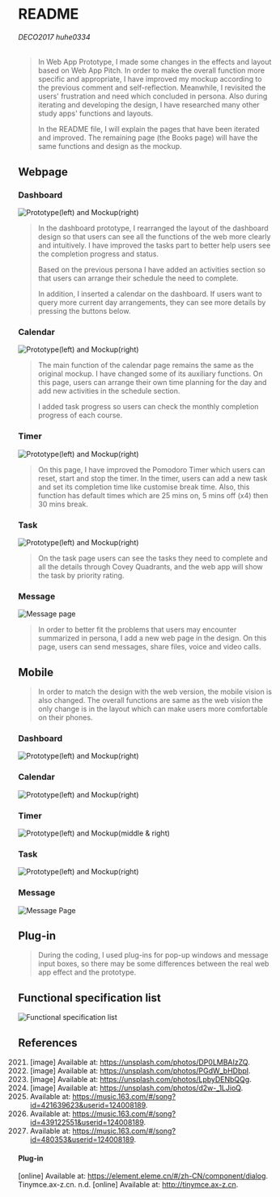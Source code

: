 # README
###### DECO2017 huhe0334
>In Web App Prototype, I made some changes in the effects and layout based on Web App Pitch. In order to make the overall function more specific and appropriate, I have improved my mockup according to the previous comment and self-reflection. Meanwhile, I revisited the users' frustration and need which concluded in persona. Also during iterating and developing the design, I have researched many other study apps' functions and layouts.
>
>In the README file, I will explain the pages that have been iterated and improved. The remaining page (the Books page) will have the same functions and design as the mockup.
## Webpage
### Dashboard
![Prototype(left) and Mockup(right)](/Img/Dashboard.png)
>In the dashboard prototype, I rearranged the layout of the dashboard design so that users can see all the functions of the web more clearly and intuitively. I have improved the tasks part to better help users see the completion progress and status.
>
>Based on the previous persona I have added an activities section so that users can arrange their schedule the need to complete. 
>
>In addition, I inserted a calendar on the dashboard. If users want to query more current day arrangements, they can see more details by pressing the buttons below.
### Calendar
![Prototype(left) and Mockup(right)](/Img/Calendar.png)
>The main function of the calendar page remains the same as the original mockup. I have changed some of its auxiliary functions. On this page, users can arrange their own time planning for the day and add new activities in the schedule section.
>
>I added task progress so users can check the monthly completion progress of each course.
### Timer
![Prototype(left) and Mockup(right)](/Img/Timer.png)
> On this page, I have improved the Pomodoro Timer which users can reset, start and stop the timer. In the timer, users can add a new task and set its completion time like customise break time. Also, this function has default times which are 25 mins on, 5 mins off (x4) then 30 mins break.
### Task
![Prototype(left) and Mockup(right)](/Img/Task.png)
> On the task page users can see the tasks they need to complete and all the details through Covey Quadrants, and the web app will show the task by priority rating.
### Message
![Message page](/Img/Message.png)
>In order to better fit the problems that users may encounter summarized in persona, I add a new web page in the design. On this page, users can send messages, share files, voice and video calls.
## Mobile
>In order to match the design with the web version, the mobile vision is also changed. The overall functions are same as the web vision the only change is in the layout which can make users more comfortable on their phones.
### Dashboard
![Prototype(left) and Mockup(right)](/Img/Dashboard_Mobile.png)
### Calendar
![Prototype(left) and Mockup(right)](/Img/Calendar_Mobile.png)
### Timer
![Prototype(left) and Mockup(middle & right)](/Img/Timer_Mobile.png)
### Task
![Prototype(left) and Mockup(right)](/Img/Task_Mobile.png)
### Message
![Message Page](/Img/Message_Mobile.png)
## Plug-in
> During the coding, I used plug-ins for pop-up windows and message input boxes, so there may be some differences between the real web app effect and the prototype.
## Functional specification list 
![Functional specification list](/Img/Functional_specification_list.png)
## References
2021. [image] Available at: <https://unsplash.com/photos/DP0LMBAIzZQ>.
2021. [image] Available at: <https://unsplash.com/photos/PGdW_bHDbpI>.
2021. [image] Available at: <https://unsplash.com/photos/LpbyDENbQQg>.
2021. [image] Available at: <https://unsplash.com/photos/d2w-_1LJioQ>.
2016. Available at: <https://music.163.com/#/song?id=421639623&userid=124008189>.
2016. Available at: <https://music.163.com/#/song?id=439122551&userid=124008189>.
2005. Available at: <https://music.163.com/#/song?id=480353&userid=124008189>.
#### Plug-in
[online] Available at: <https://element.eleme.cn/#/zh-CN/component/dialog>.
Tinymce.ax-z.cn. n.d. [online] Available at: <http://tinymce.ax-z.cn>.
